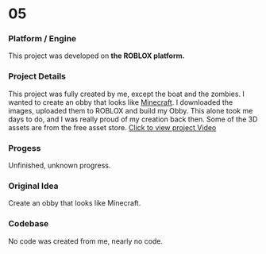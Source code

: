 # 05

### Platform / Engine
This project was developed on **the ROBLOX platform.**

### Project Details
This project was fully created by me, except the boat and the zombies. I wanted to create an obby that looks like [Minecraft](https://minecraft.net/). I downloaded the images, uploaded them to ROBLOX and build my Obby. This alone took me days to do, and I was really proud of my creation back then. Some of the 3D assets are from the free asset store.
[Click to view project Video](https://hyper-tech.ch/!videos/SAE/05.mp4)

### Progess
Unfinished, unknown progress.

### Original Idea
Create an obby that looks like Minecraft.

### Codebase
No code was created from me, nearly no code.